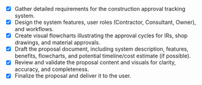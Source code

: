 - [x] Gather detailed requirements for the construction approval tracking system.
- [x] Design the system features, user roles (Contractor, Consultant, Owner), and workflows.
- [x] Create visual flowcharts illustrating the approval cycles for IRs, shop drawings, and material approvals.
- [x] Draft the proposal document, including system description, features, benefits, flowcharts, and potential timeline/cost estimate (if possible).
- [x] Review and validate the proposal content and visuals for clarity, accuracy, and completeness.
- [x] Finalize the proposal and deliver it to the user.
